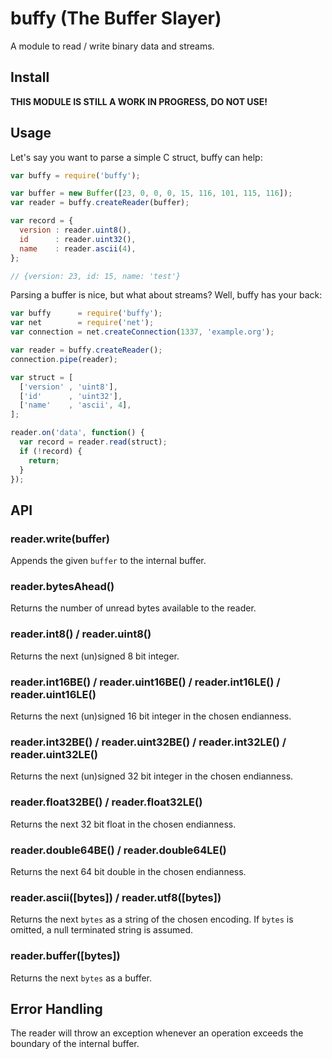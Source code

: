 # buffy (The Buffer Slayer)

A module to read / write binary data and streams.

## Install

<strong>THIS MODULE IS STILL A WORK IN PROGRESS, DO NOT USE!</strong>

## Usage

Let's say you want to parse a simple C struct, buffy can help:

```js
var buffy = require('buffy');

var buffer = new Buffer([23, 0, 0, 0, 15, 116, 101, 115, 116]);
var reader = buffy.createReader(buffer);

var record = {
  version : reader.uint8(),
  id      : reader.uint32(),
  name    : reader.ascii(4),
};

// {version: 23, id: 15, name: 'test'}
```

Parsing a buffer is nice, but what about streams? Well, buffy has your back:

```js
var buffy      = require('buffy');
var net        = require('net');
var connection = net.createConnection(1337, 'example.org');

var reader = buffy.createReader();
connection.pipe(reader);

var struct = [
  ['version' , 'uint8'],
  ['id'      , 'uint32'],
  ['name'    , 'ascii', 4],
];

reader.on('data', function() {
  var record = reader.read(struct);
  if (!record) {
    return;
  }
});

```

## API

### reader.write(buffer)

Appends the given `buffer` to the internal buffer.

### reader.bytesAhead()

Returns the number of unread bytes available to the reader.

### reader.int8() / reader.uint8()

Returns the next (un)signed 8 bit integer.

### reader.int16BE() / reader.uint16BE() / reader.int16LE() / reader.uint16LE()

Returns the next (un)signed 16 bit integer in the chosen endianness.

### reader.int32BE() / reader.uint32BE() / reader.int32LE() / reader.uint32LE()

Returns the next (un)signed 32 bit integer in the chosen endianness.

### reader.float32BE() / reader.float32LE()

Returns the next 32 bit float in the chosen endianness.

### reader.double64BE() / reader.double64LE()

Returns the next 64 bit double in the chosen endianness.

### reader.ascii([bytes]) / reader.utf8([bytes])

Returns the next `bytes` as a string of the chosen encoding. If `bytes` is
omitted, a null terminated string is assumed.

### reader.buffer([bytes])

Returns the next `bytes` as a buffer.

## Error Handling

The reader will throw an exception whenever an operation exceeds the boundary
of the internal buffer.
